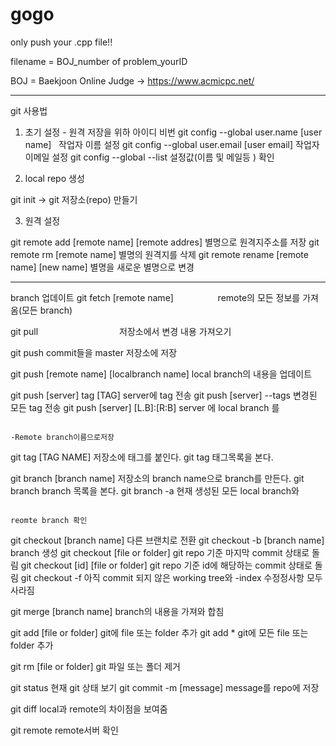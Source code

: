 # gogo

only push your .cpp file!!

filename = BOJ_number of problem_yourID

BOJ = Baekjoon Online Judge -> https://www.acmicpc.net/

---
git 사용법

1. 초기 설정 - 원격 저장을 위하 아이디 비번
git config --global user.name [user name]    작업자 이름 설정
git config --global user.email [user email]   작업자 이메일 설정
git config --global --list                  설정값(이름 및 메일등 ) 확인

2. local repo 생성 

git init  ->  git 저장소(repo) 만들기

3. 원격 설정

git remote add [remote name] [remote addres]  별명으로 원격지주소를 저장
git remote rm [remote name]                             별명의 원격지를 삭제
git remote rename [remote name] [new name]   별명을 새로운 별명으로 변경



---
branch 업데이트
git fetch [remote name]                  remote의 모든 정보를 가져옴(모든 branch)


git pull                                  저장소에서 변경 내용 가져오기

 

git push                                                                 commit들을 master 저장소에 저장﻿

git push [remote name] [localbranch name] local branch의 내용을 업데이트

git push [server] tag [TAG]                                  server에 tag 전송
git push [server] --tags                                     변경된 모든 tag 전송
git push [server] [L.B]:[R:B]                                server 에 local branch 를

                                                                               -Remote branch이름으로저장

 

git tag [TAG NAME]                                              저장소에 태그를 붙인다.
git tag                                                                  태그목록을 본다.


git branch [branch name]                                   저장소의 branch name으로 branch를 만든다.
git branch                                                           branch 목록을 본다.
git branch -a                                                      현재 생성된 모든 local branch와

                                                                             reomte branch 확인

 

git checkout [branch name]                              다른 브랜치로 전환
git checkout -b [branch name]                         branch 생성
git checkout [file or folder]                            git repo 기준 마지막 commit 상태로 돌림
git checkout [id] [file or folder]                     git repo 기준 id에 해당하는 commit 상태로 돌림
git checkout -f              아직 commit 되지 않은 working tree와 -index 수정정사항 모두 사라짐

 

git merge [branch name]                                 branch의 내용을 가져와 합침

git add [file or folder]                                   git에 file 또는 folder 추가
git add *                                                           git에 모든 file 또는 folder 추가

git rm [file or folder]                                     git 파일 또는 폴더 제거

git status                                                         현재 git 상태 보기
git commit -m [message]                                message를 repo에 저장

git diff                                                             local과 remote의 차이점을 보여줌

git remote                                                        remote서버 확인
